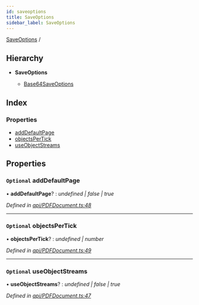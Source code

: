 ```yaml
---
id: saveoptions
title: SaveOptions
sidebar_label: SaveOptions
---
```


[SaveOptions](saveoptions.md) /

## Hierarchy

* **SaveOptions**

  * [Base64SaveOptions](base64saveoptions.md)

## Index

### Properties

* [addDefaultPage](saveoptions.md#optional-adddefaultpage)
* [objectsPerTick](saveoptions.md#optional-objectspertick)
* [useObjectStreams](saveoptions.md#optional-useobjectstreams)

## Properties

### `Optional` addDefaultPage

• **addDefaultPage**? : *undefined | false | true*

*Defined in [api/PDFDocument.ts:48](https://github.com/Hopding/pdf-lib/blob/57dc8a4/src/api/PDFDocument.ts#L48)*

___

### `Optional` objectsPerTick

• **objectsPerTick**? : *undefined | number*

*Defined in [api/PDFDocument.ts:49](https://github.com/Hopding/pdf-lib/blob/57dc8a4/src/api/PDFDocument.ts#L49)*

___

### `Optional` useObjectStreams

• **useObjectStreams**? : *undefined | false | true*

*Defined in [api/PDFDocument.ts:47](https://github.com/Hopding/pdf-lib/blob/57dc8a4/src/api/PDFDocument.ts#L47)*